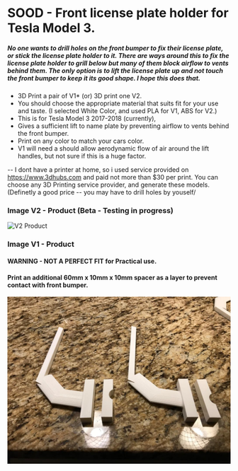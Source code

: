 # SOOD - Front license plate holder for Tesla Model 3.

##### No one wants to drill holes on the front bumper to fix their license plate, or stick the license plate holder to it. There are ways around this to fix the license plate holder to grill below but many of them block airflow to vents behind them. The only option is to lift the license plate up and not touch the front bumper to keep it its good shape. I hope this does that.

- 3D Print a pair of V1* (or) 3D print one V2. 
- You should choose the appropriate material that suits fit for your use and taste. (I selected White Color, and used PLA for V1, ABS for V2.)
- This is for Tesla Model 3 2017-2018 (currently), 
- Gives a sufficient lift to name plate by preventing airflow to vents behind the front bumper.
- Print on any color to match your cars color.
- V1 will need a  should allow aerodynamic flow of air around the lift handles, but not sure if this is a huge factor.

-- I dont have a printer at home, so i used service provided on https://www.3dhubs.com and paid not more than $30 per print. You can choose any 3D Printing service provider, and generate these models. (Definetly a good price 
-- you may have to drill holes by youself/

### Image V2 - Product (Beta - Testing in progress)
![V2 Product](https://github.com/sevuganhari/sood-tm3/blob/master/v2/product.png?raw=true)

### Image V1 - Product
#### WARNING - NOT A PERFECT FIT for Practical use.
#### Print an additional 60mm x 10mm x 10mm spacer as a layer to prevent contact with front bumper.
![V1 Product](https://github.com/sevuganhari/sood-tm3/blob/master/v1/product.jpeg?raw=true)
